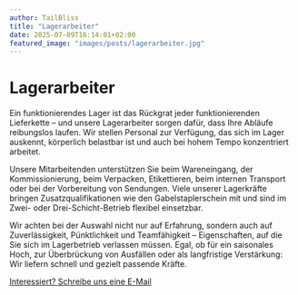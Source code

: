 ```yaml
---
author: TailBliss
title: "Lagerarbeiter"
date: 2025-07-09T16:14:01+02:00
featured_image: "images/posts/lagerarbeiter.jpg"
---
```


# Lagerarbeiter

Ein funktionierendes Lager ist das Rückgrat jeder funktionierenden Lieferkette – und unsere Lagerarbeiter sorgen dafür,
dass Ihre Abläufe reibungslos laufen. Wir stellen Personal zur Verfügung, das sich im Lager auskennt, körperlich
belastbar ist und auch bei hohem Tempo konzentriert arbeitet.

Unsere Mitarbeitenden unterstützen Sie beim Wareneingang, der Kommissionierung, beim Verpacken, Etikettieren, beim
internen Transport oder bei der Vorbereitung von Sendungen. Viele unserer Lagerkräfte bringen Zusatzqualifikationen wie
den Gabelstaplerschein mit und sind im Zwei- oder Drei-Schicht-Betrieb flexibel einsetzbar.

Wir achten bei der Auswahl nicht nur auf Erfahrung, sondern auch auf Zuverlässigkeit, Pünktlichkeit und Teamfähigkeit –
Eigenschaften, auf die Sie sich im Lagerbetrieb verlassen müssen. Egal, ob für ein saisonales Hoch, zur Überbrückung von
Ausfällen oder als langfristige Verstärkung: Wir liefern schnell und gezielt passende Kräfte.

<div class="mb-4 mt-6">
  <a href="/contact/"
     class="inline-flex items-center px-6 py-3 text-base font-medium text-white bg-primary-600 hover:bg-primary-700 rounded-md shadow-sm transition-colors duration-200 focus:outline-none focus:ring-2 focus:ring-offset-2 focus:ring-primary-500">
    Interessiert? Schreibe uns eine E-Mail 
  </a>
</div>

